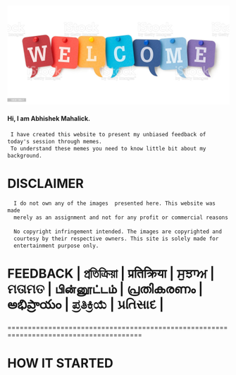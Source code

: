 ![](/images/welcome.jpg)


#### Hi, I am Abhishek Mahalick.

     I have created this website to present my unbiased feedback of today's session through memes.
     To understand these memes you need to know little bit about my background.

# DISCLAIMER

      I do not own any of the images  presented here. This website was made
      merely as an assignment and not for any profit or commercial reasons

      No copyright infringement intended. The images are copyrighted and 
      courtesy by their respective owners. This site is solely made for 
      entertainment purpose only.
 
#

# FEEDBACK | প্রতিক্রিয়া | प्रतिक्रिया | ਸੁਝਾਅ | ମତାମତ | பின்னூட்டம் | പ്രതികരണം | అభిప్రాయం | ಪ್ರತಿಕ್ರಿಯೆ | પ્રતિસાદ |

=======================================================================================

# HOW IT STARTED
